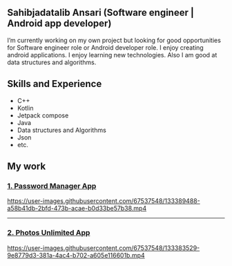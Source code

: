 
## Sahibjadatalib Ansari (Software engineer | Android app developer)
I’m currently working on my own project but looking for good opportunities for Software engineer role or Android developer role.
I enjoy creating android applications. I enjoy learning new technologies. Also I am good at data structures and algorithms.

## Skills and Experience
- C++
- Kotlin
- Jetpack compose
- Java
- Data structures and Algorithms
- Json
- etc.

## My work

### [1. Password Manager App](https://github.com/Sahibjadatalib/PasswordManagerApp/blob/finished/README.md)

https://user-images.githubusercontent.com/67537548/133389488-a58b41db-2bfd-473b-acae-b0d33be57b38.mp4

<hr>

 ### [2. Photos Unlimited App](https://github.com/Sahibjadatalib/Photos-Unlimited/blob/finished/README.md)

https://user-images.githubusercontent.com/67537548/133383529-9e8779d3-381a-4ac4-b702-a605e116601b.mp4







